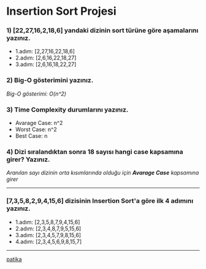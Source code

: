 # Insertion Sort Projesi

### 1) **[22,27,16,2,18,6]** yandaki dizinin sort türüne göre aşamalarını yazınız.

- 1.adım: [2,27,16,22,18,6]
- 2.adım: [2,6,16,22,18,27]
- 3.adım: [2,6,16,18,22,27]

### 2) Big-O gösterimini yazınız.

*Big-O gösterimi: O(n^2)*

### 3) Time Complexity durumlarını yazınız.

- Avarage Case: n^2
- Worst Case: n^2
- Best Case: n

### 4) Dizi sıralandıktan sonra 18 sayısı hangi case kapsamına girer? Yazınız.

*Aranılan sayı dizinin orta kısımlarında olduğu için **Avarage Case** kapsamına girer*

---
### **[7,3,5,8,2,9,4,15,6]** dizisinin Insertion Sort'a göre ilk 4 adımını yazınız.

- 1.adım: [2,3,5,8,7,9,4,15,6]
- 2.adım: [2,3,4,8,7,9,5,15,6]
- 3.adım: [2,3,4,5,7,9,8,15,6]
- 4.adım: [2,3,4,5,6,9,8,15,7]

---
[patika](https://www.patika.dev/tr)
